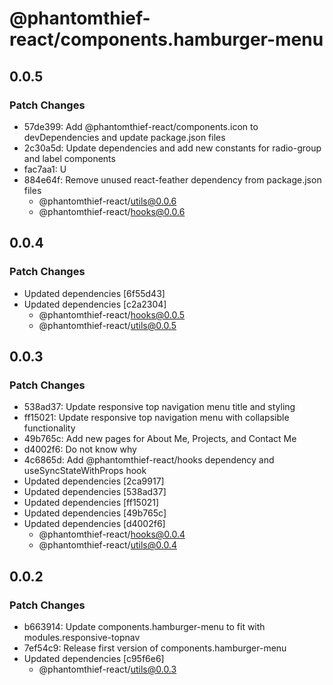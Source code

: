# @phantomthief-react/components.hamburger-menu

## 0.0.5

### Patch Changes

- 57de399: Add @phantomthief-react/components.icon to devDependencies and update package.json files
- 2c30a5d: Update dependencies and add new constants for radio-group and label components
- fac7aa1: U
- 884e64f: Remove unused react-feather dependency from package.json files
  - @phantomthief-react/utils@0.0.6
  - @phantomthief-react/hooks@0.0.6

## 0.0.4

### Patch Changes

- Updated dependencies [6f55d43]
- Updated dependencies [c2a2304]
  - @phantomthief-react/hooks@0.0.5
  - @phantomthief-react/utils@0.0.5

## 0.0.3

### Patch Changes

- 538ad37: Update responsive top navigation menu title and styling
- ff15021: Update responsive top navigation menu with collapsible functionality
- 49b765c: Add new pages for About Me, Projects, and Contact Me
- d4002f6: Do not know why
- 4c6865d: Add @phantomthief-react/hooks dependency and useSyncStateWithProps hook
- Updated dependencies [2ca9917]
- Updated dependencies [538ad37]
- Updated dependencies [ff15021]
- Updated dependencies [49b765c]
- Updated dependencies [d4002f6]
  - @phantomthief-react/hooks@0.0.4
  - @phantomthief-react/utils@0.0.4

## 0.0.2

### Patch Changes

- b663914: Update components.hamburger-menu to fit with modules.responsive-topnav
- 7ef54c9: Release first version of components.hamburger-menu
- Updated dependencies [c95f6e6]
  - @phantomthief-react/utils@0.0.3
